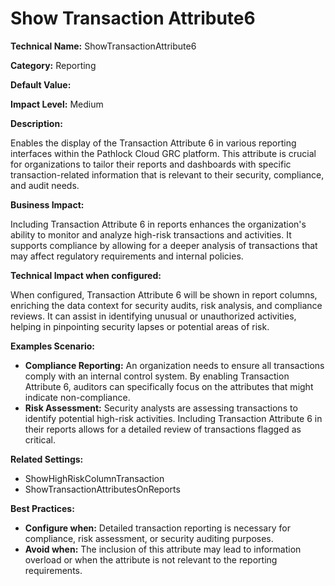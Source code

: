 # Show Transaction Attribute6

**Technical Name:** ShowTransactionAttribute6

**Category:** Reporting

**Default Value:**

**Impact Level:** Medium

**Description:**

Enables the display of the Transaction Attribute 6 in various reporting interfaces within the Pathlock Cloud GRC platform. This attribute is crucial for organizations to tailor their reports and dashboards with specific transaction-related information that is relevant to their security, compliance, and audit needs.

**Business Impact:**

Including Transaction Attribute 6 in reports enhances the organization's ability to monitor and analyze high-risk transactions and activities. It supports compliance by allowing for a deeper analysis of transactions that may affect regulatory requirements and internal policies.

**Technical Impact when configured:**

When configured, Transaction Attribute 6 will be shown in report columns, enriching the data context for security audits, risk analysis, and compliance reviews. It can assist in identifying unusual or unauthorized activities, helping in pinpointing security lapses or potential areas of risk.

**Examples Scenario:**

- **Compliance Reporting:** An organization needs to ensure all transactions comply with an internal control system. By enabling Transaction Attribute 6, auditors can specifically focus on the attributes that might indicate non-compliance.
- **Risk Assessment:** Security analysts are assessing transactions to identify potential high-risk activities. Including Transaction Attribute 6 in their reports allows for a detailed review of transactions flagged as critical.

**Related Settings:**

- ShowHighRiskColumnTransaction
- ShowTransactionAttributesOnReports

**Best Practices:** 

- **Configure when:** Detailed transaction reporting is necessary for compliance, risk assessment, or security auditing purposes.
- **Avoid when:** The inclusion of this attribute may lead to information overload or when the attribute is not relevant to the reporting requirements.